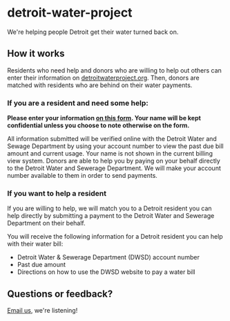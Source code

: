 detroit-water-project
=====================

We're helping people Detroit get their water turned back on.

## How it works
Residents who need help and donors who are willing to help out others can enter their information on [detroitwaterproject.org](http://detroitwaterproject.org). Then, donors are matched with residents who are behind on their water payments.

### If you are a resident and need some help:
**Please enter your information [on this form](https://docs.google.com/forms/d/1Cp1HJYYjN7zS6w6MI7wTvny9DrQetlA7GRNmb9TKYXA/viewform). Your name will be kept confidential unless you choose to note otherwise on the form.**

All information submitted will be verified online with the Detroit Water and Sewage Department by using your account number to view the past due bill amount and current usage. Your name is not shown in the current billing view system. Donors are able to help you by paying on your behalf directly to the Detroit Water and Sewerage Department.  We will make your account number available to them in order to send payments. 

### If you want to help a resident
If you are willing to help, we will match you to a Detroit resident you can help directly by submitting a payment to the Detroit Water and Sewerage Department on their behalf.

You will receive the following information for a Detroit resident you can help with their water bill:

* Detroit Water & Sewerage Department (DWSD) account number
* Past due amount
* Directions on how to use the DWSD website to pay a water bill

## Questions or feedback?
[Email us](mailto:tiffani@codeforamerica.org,kristydetroitwater@gmail.com), we're listening!
